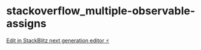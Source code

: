 # stackoverflow_multiple-observable-assigns

[Edit in StackBlitz next generation editor ⚡️](https://stackblitz.com/~/github.com/Jonafran/stackoverflow_multiple-observable-assigns)